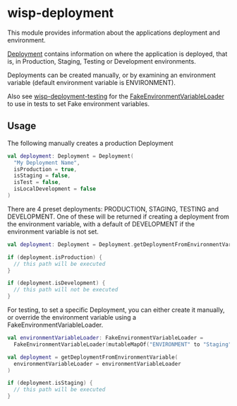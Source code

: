 # wisp-deployment

This module provides information about the applications deployment and environment.

[Deployment](https://github.com/cashapp/wisp/blob/main/wisp-deployment/src/main/kotlin/wisp/deployment/Deployment.kt)
contains information on where the application is deployed, that is, in Production, Staging, Testing or Development
environments.

Deployments can be created manually, or by examining an environment variable (default environment variable is
ENVIRONMENT).

Also see [wisp-deployment-testing](https://github.com/cashapp/wisp/tree/main/wisp-deployment-testing)
for
the [FakeEnvironmentVariableLoader](https://github.com/cashapp/wisp/blob/main/wisp-deployment-testing/src/main/kotlin/wisp/deployment/FakeEnvironmentVariableLoader.kt)
to use in tests to set Fake environment variables.

## Usage

The following manually creates a production Deployment

```kotlin
val deployment: Deployment = Deployment(
  "My Deployment Name",
  isProduction = true,
  isStaging = false,
  isTest = false,
  isLocalDevelopment = false
)
```

There are 4 preset deployments: PRODUCTION, STAGING, TESTING and DEVELOPMENT. One of these will be returned if creating
a deployment from the environment variable, with a default of DEVELOPMENT if the environment variable is not set.

```kotlin
val deployment: Deployment = Deployment.getDeploymentFromEnvironmentVariable()

if (deployment.isProduction) {
  // this path will be executed
}

if (deployment.isDevelopment) {
  // this path will not be executed
}
```

For testing, to set a specific Deployment, you can either create it manually, or override the environment variable using
a FakeEnvironmentVariableLoader.

```kotlin
val environmentVariableLoader: FakeEnvironmentVariableLoader = 
  FakeEnvironmentVariableLoader(mutableMapOf("ENVIRONMENT" to "Staging"))

val deployment = getDeploymentFromEnvironmentVariable(
  environmentVariableLoader = environmentVariableLoader
)

if (deployment.isStaging) {
  // this path will be executed
}
```
